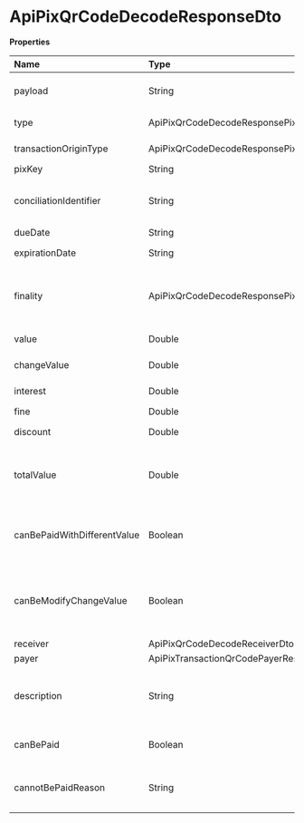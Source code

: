 # ApiPixQrCodeDecodeResponseDto

**Properties**

| Name                        | Type                                                      | Required | Description                                                |
| :-------------------------- | :-------------------------------------------------------- | :------- | :--------------------------------------------------------- |
| payload                     | String                                                    | ❌       | Copy and Paste of the QRCode                               |
| type                        | ApiPixQrCodeDecodeResponsePixQrCodeType                   | ❌       | QRCode Type                                                |
| transactionOriginType       | ApiPixQrCodeDecodeResponsePixTransactionOriginType        | ❌       | Transaction origin                                         |
| pixKey                      | String                                                    | ❌       | Pix key used                                               |
| conciliationIdentifier      | String                                                    | ❌       | Unique Pix reconciliation identifier with Asaas            |
| dueDate                     | String                                                    | ❌       | Due date                                                   |
| expirationDate              | String                                                    | ❌       | Expiration date                                            |
| finality                    | ApiPixQrCodeDecodeResponsePixTransactionCashValueFinality | ❌       | Used to indicate whether it is a Withdrawal or Change      |
| value                       | Double                                                    | ❌       | QRCode Value                                               |
| changeValue                 | Double                                                    | ❌       | Change value                                               |
| interest                    | Double                                                    | ❌       | Interest value                                             |
| fine                        | Double                                                    | ❌       | Fine value                                                 |
| discount                    | Double                                                    | ❌       | Discount value                                             |
| totalValue                  | Double                                                    | ❌       | Total amount with fine, interest and discount applied      |
| canBePaidWithDifferentValue | Boolean                                                   | ❌       | Informs if the QRCode can be paid with another amount      |
| canBeModifyChangeValue      | Boolean                                                   | ❌       | Informs whether the change can be paid with another amount |
| receiver                    | ApiPixQrCodeDecodeReceiverDto                             | ❌       |                                                            |
| payer                       | ApiPixTransactionQrCodePayerResponseDto                   | ❌       |                                                            |
| description                 | String                                                    | ❌       | Description provided during the creation of the QRCode     |
| canBePaid                   | Boolean                                                   | ❌       | Informs if the QRCode can be paid                          |
| cannotBePaidReason          | String                                                    | ❌       | Informs why QRCode cannot be paid                          |

<!-- This file was generated by liblab | https://liblab.com/ -->
